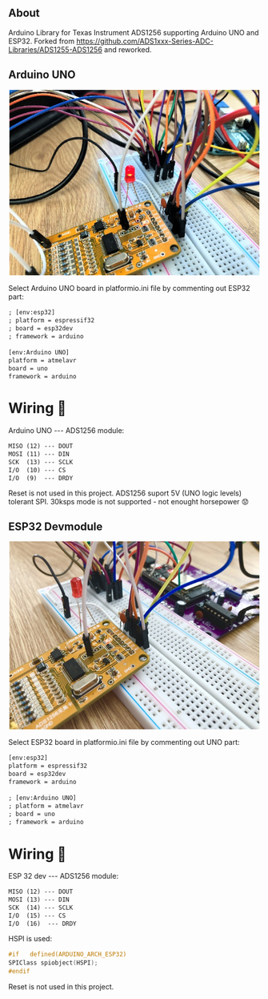 ## About

Arduino Library for Texas Instrument ADS1256 supporting Arduino UNO and ESP32. Forked from https://github.com/ADS1xxx-Series-ADC-Libraries/ADS1255-ADS1256 and reworked.

## Arduino UNO

<p align="center">
  <img width="500" alt="ADS1256 ADC 24 bit with Arduino UNO" src="img/ADS1256_Arduino_ESP32.jpg">
</p>

Select Arduino UNO board in platformio.ini file by commenting out ESP32 part:
```
; [env:esp32]
; platform = espressif32
; board = esp32dev
; framework = arduino

[env:Arduino UNO]
platform = atmelavr
board = uno
framework = arduino
```

# Wiring 🔌
Arduino UNO --- ADS1256 module:
```
MISO (12) --- DOUT
MOSI (11) --- DIN
SCK  (13) --- SCLK
I/O  (10) --- CS
I/O  (9)  --- DRDY
```

Reset is not used in this project. ADS1256 suport 5V (UNO logic levels) tolerant SPI. 30ksps mode is not supported - not enought horsepower 😟

## ESP32 Devmodule

<p align="center">
  <img width="500" alt="ADS1256 ADC 24 bit with Arduino UNO" src="img/ADS1256_Arduino_ESP32_Devmodule.jpg">
</p>

Select ESP32 board in platformio.ini file by commenting out UNO part:
```
[env:esp32]
platform = espressif32
board = esp32dev
framework = arduino

; [env:Arduino UNO]
; platform = atmelavr
; board = uno
; framework = arduino
```

# Wiring 🔌
ESP 32 dev  --- ADS1256 module:
```
MISO (12) --- DOUT
MOSI (13) --- DIN
SCK  (14) --- SCLK
I/O  (15) --- CS
I/O  (16)  --- DRDY
```

HSPI is used:
```C++
#if   defined(ARDUINO_ARCH_ESP32)
SPIClass spiobject(HSPI);
#endif
```

Reset is not used in this project. 
